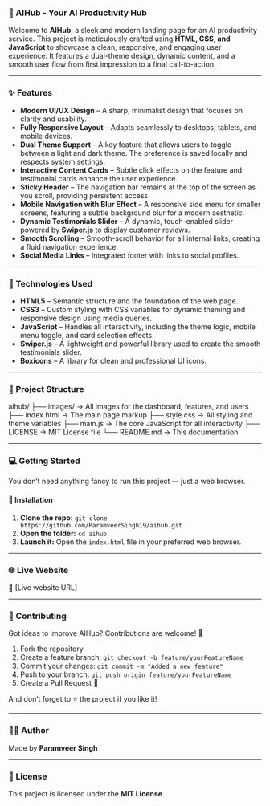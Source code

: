 ### 🧠 AIHub - Your AI Productivity Hub

Welcome to **AIHub**, a sleek and modern landing page for an AI productivity service. This project is meticulously crafted using **HTML, CSS, and JavaScript** to showcase a clean, responsive, and engaging user experience. It features a dual-theme design, dynamic content, and a smooth user flow from first impression to a final call-to-action.

---

### ✨ Features

* **Modern UI/UX Design** – A sharp, minimalist design that focuses on clarity and usability.
* **Fully Responsive Layout** – Adapts seamlessly to desktops, tablets, and mobile devices.
* **Dual Theme Support** – A key feature that allows users to toggle between a light and dark theme. The preference is saved locally and respects system settings.
* **Interactive Content Cards** – Subtle click effects on the feature and testimonial cards enhance the user experience.
* **Sticky Header** – The navigation bar remains at the top of the screen as you scroll, providing persistent access.
* **Mobile Navigation with Blur Effect** – A responsive side menu for smaller screens, featuring a subtle background blur for a modern aesthetic.
* **Dynamic Testimonials Slider** – A dynamic, touch-enabled slider powered by **Swiper.js** to display customer reviews.
* **Smooth Scrolling** – Smooth-scroll behavior for all internal links, creating a fluid navigation experience.
* **Social Media Links** – Integrated footer with links to social profiles.

---

### 🚀 Technologies Used

* **HTML5** – Semantic structure and the foundation of the web page.
* **CSS3** – Custom styling with CSS variables for dynamic theming and responsive design using media queries.
* **JavaScript** – Handles all interactivity, including the theme logic, mobile menu toggle, and card selection effects.
* **Swiper.js** – A lightweight and powerful library used to create the smooth testimonials slider.
* **Boxicons** – A library for clean and professional UI icons.

---

### 📁 Project Structure

aihub/
├── images/           → All images for the dashboard, features, and users
├── index.html        → The main page markup
├── style.css         → All styling and theme variables
├── main.js           → The core JavaScript for all interactivity
├── LICENSE           → MIT License file
└── README.md         → This documentation


---

### 💻 Getting Started

You don’t need anything fancy to run this project — just a web browser.

#### 🧰 Installation

1.  **Clone the repo:**
    `git clone https://github.com/ParamveerSingh19/aihub.git`
2.  **Open the folder:**
    `cd aihub`
3.  **Launch it:**
    Open the `index.html` file in your preferred web browser.

---

### 🌐 Live Website

🔗 [Live website URL]

---

### 🤝 Contributing

Got ideas to improve AIHub? Contributions are welcome! 🙌

1.  Fork the repository
2.  Create a feature branch:
    `git checkout -b feature/yourFeatureName`
3.  Commit your changes:
    `git commit -m "Added a new feature"`
4.  Push to your branch:
    `git push origin feature/yourFeatureName`
5.  Create a Pull Request 🚀

And don’t forget to ⭐ the project if you like it!

---

### 👨‍💻 Author

Made by **Paramveer Singh**

---

### 📄 License

This project is licensed under the **MIT License**.
